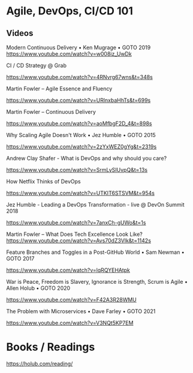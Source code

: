 # Agile, DevOps, CI/CD 101

## Videos

Modern Continuous Delivery • Ken Mugrage • GOTO 2019
https://www.youtube.com/watch?v=w008iz_UwDk

CI / CD Strategy @ Grab

https://www.youtube.com/watch?v=4RNvrg67wns&t=348s

Martin Fowler – Agile Essence and Fluency

https://www.youtube.com/watch?v=URlnxbaHhTs&t=699s

Martin Fowler – Continuous Delivery

https://www.youtube.com/watch?v=aoMfbgF2D_4&t=898s

Why Scaling Agile Doesn't Work • Jez Humble • GOTO 2015

https://www.youtube.com/watch?v=2zYxWEZ0gYg&t=2319s

Andrew Clay Shafer - What is DevOps and why should you care?

https://www.youtube.com/watch?v=SrmLySIUvpQ&t=13s

How Netflix Thinks of DevOps

https://www.youtube.com/watch?v=UTKIT6STSVM&t=954s

Jez Humble - Leading a DevOps Transformation - live @ DevOn Summit 2018

https://www.youtube.com/watch?v=7anxCh-gUWo&t=1s

Martin Fowler – What Does Tech Excellence Look Like?
https://www.youtube.com/watch?v=Avs70dZ3Vlk&t=1142s

Feature Branches and Toggles in a Post-GitHub World • Sam Newman • GOTO 2017

https://www.youtube.com/watch?v=lqRQYEHAtpk

War is Peace, Freedom is Slavery, Ignorance is Strength, Scrum is Agile • Allen Holub • GOTO 2020 

https://www.youtube.com/watch?v=F42A3R28WMU

The Problem with Microservices • Dave Farley • GOTO 2021

https://www.youtube.com/watch?v=V3NQt5KP7EM

# Books / Readings

https://holub.com/reading/
